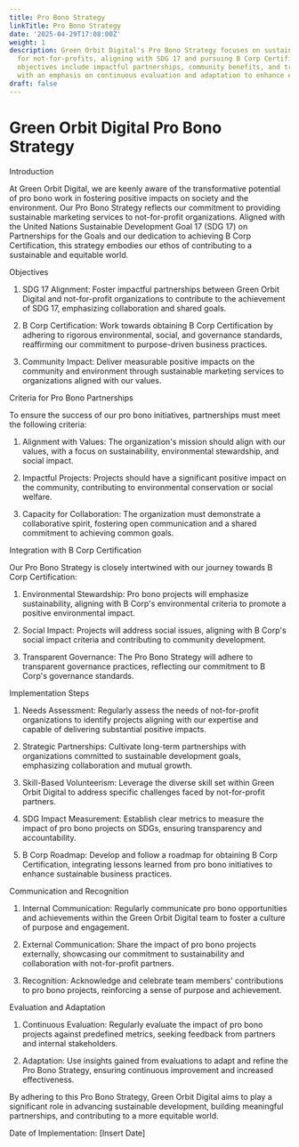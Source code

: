```yaml
---
title: Pro Bono Strategy
linkTitle: Pro Bono Strategy
date: '2025-04-29T17:08:00Z'
weight: 1
description: Green Orbit Digital's Pro Bono Strategy focuses on sustainable marketing
  for not-for-profits, aligning with SDG 17 and pursuing B Corp Certification. Key
  objectives include impactful partnerships, community benefits, and transparent governance,
  with an emphasis on continuous evaluation and adaptation to enhance effectiveness.
draft: false
---
```



# Green Orbit Digital Pro Bono Strategy

Introduction

At Green Orbit Digital, we are keenly aware of the transformative potential of pro bono work in fostering positive impacts on society and the environment. Our Pro Bono Strategy reflects our commitment to providing sustainable marketing services to not-for-profit organizations. Aligned with the United Nations Sustainable Development Goal 17 (SDG 17) on Partnerships for the Goals and our dedication to achieving B Corp Certification, this strategy embodies our ethos of contributing to a sustainable and equitable world.

Objectives

1. SDG 17 Alignment: Foster impactful partnerships between Green Orbit Digital and not-for-profit organizations to contribute to the achievement of SDG 17, emphasizing collaboration and shared goals.

1. B Corp Certification: Work towards obtaining B Corp Certification by adhering to rigorous environmental, social, and governance standards, reaffirming our commitment to purpose-driven business practices.

1. Community Impact: Deliver measurable positive impacts on the community and environment through sustainable marketing services to organizations aligned with our values.

Criteria for Pro Bono Partnerships

To ensure the success of our pro bono initiatives, partnerships must meet the following criteria:

1. Alignment with Values: The organization's mission should align with our values, with a focus on sustainability, environmental stewardship, and social impact.

1. Impactful Projects: Projects should have a significant positive impact on the community, contributing to environmental conservation or social welfare.

1. Capacity for Collaboration: The organization must demonstrate a collaborative spirit, fostering open communication and a shared commitment to achieving common goals.

Integration with B Corp Certification

Our Pro Bono Strategy is closely intertwined with our journey towards B Corp Certification:

1. Environmental Stewardship: Pro bono projects will emphasize sustainability, aligning with B Corp's environmental criteria to promote a positive environmental impact.

1. Social Impact: Projects will address social issues, aligning with B Corp's social impact criteria and contributing to community development.

1. Transparent Governance: The Pro Bono Strategy will adhere to transparent governance practices, reflecting our commitment to B Corp's governance standards.

Implementation Steps

1. Needs Assessment: Regularly assess the needs of not-for-profit organizations to identify projects aligning with our expertise and capable of delivering substantial positive impacts.

1. Strategic Partnerships: Cultivate long-term partnerships with organizations committed to sustainable development goals, emphasizing collaboration and mutual growth.

1. Skill-Based Volunteerism: Leverage the diverse skill set within Green Orbit Digital to address specific challenges faced by not-for-profit partners.

1. SDG Impact Measurement: Establish clear metrics to measure the impact of pro bono projects on SDGs, ensuring transparency and accountability.

1. B Corp Roadmap: Develop and follow a roadmap for obtaining B Corp Certification, integrating lessons learned from pro bono initiatives to enhance sustainable business practices.

Communication and Recognition

1. Internal Communication: Regularly communicate pro bono opportunities and achievements within the Green Orbit Digital team to foster a culture of purpose and engagement.

1. External Communication: Share the impact of pro bono projects externally, showcasing our commitment to sustainability and collaboration with not-for-profit partners.

1. Recognition: Acknowledge and celebrate team members' contributions to pro bono projects, reinforcing a sense of purpose and achievement.

Evaluation and Adaptation

1. Continuous Evaluation: Regularly evaluate the impact of pro bono projects against predefined metrics, seeking feedback from partners and internal stakeholders.

1. Adaptation: Use insights gained from evaluations to adapt and refine the Pro Bono Strategy, ensuring continuous improvement and increased effectiveness.

By adhering to this Pro Bono Strategy, Green Orbit Digital aims to play a significant role in advancing sustainable development, building meaningful partnerships, and contributing to a more equitable world.

Date of Implementation: [Insert Date]